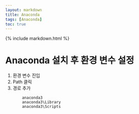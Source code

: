 ```yaml
---
layout: markdown
title: Anaconda
tags: [Anaconda]
toc: true
---
```


{% include markdown.html %}

# Anaconda 설치 후 환경 변수 설정

1. 환경 변수 진입
2. Path 클릭
3. 경로 추가
   ```
       anaconda3
       anaconda3\Library
       anaconda3\Scripts
   ```
